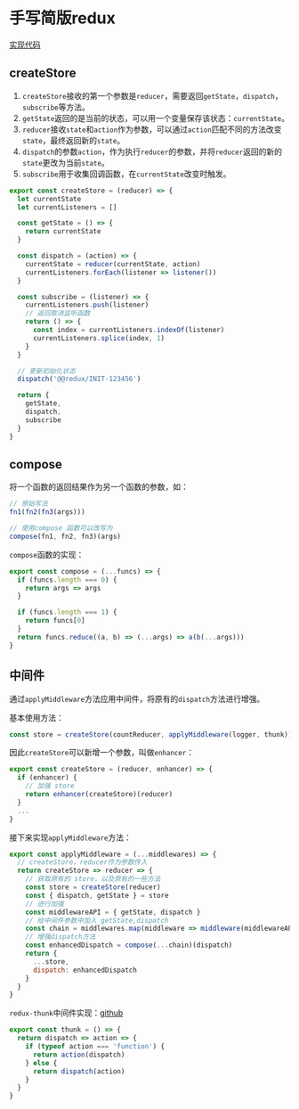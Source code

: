 # 手写简版redux

[实现代码](https://codesandbox.io/s/shou-xie-jian-ban-redux-k3p7z)

## createStore

1. `createStore`接收的第一个参数是`reducer`，需要返回`getState`，`dispatch`，`subscribe`等方法。
2. `getState`返回的是当前的状态，可以用一个变量保存该状态：`currentState`。
3.  `reducer`接收`state`和`action`作为参数，可以通过`action`匹配不同的方法改变`state`，最终返回新的`state`。
4. `dispatch`的参数`action`，作为执行`reducer`的参数，并将`reducer`返回的新的`state`更改为当前`state`。
5. `subscribe`用于收集回调函数，在`currentState`改变时触发。

```javascript
export const createStore = (reducer) => {
  let currentState
  let currentListeners = []

  const getState = () => {
    return currentState
  }

  const dispatch = (action) => {
    currentState = reducer(currentState, action)
    currentListeners.forEach(listener => listener())
  }

  const subscribe = (listener) => {
    currentListeners.push(listener)
    // 返回取消监听函数
    return () => {
      const index = currentListeners.indexOf(listener)
      currentListeners.splice(index, 1)
    }
  }

  // 更新初始化状态
  dispatch('@@redux/INIT-123456')

  return {
    getState,
    dispatch,
    subscribe
  }
}
```

## compose

将一个函数的返回结果作为另一个函数的参数，如：

```javascript
// 原始写法
fn1(fn2(fn3(args)))

// 使用compose 函数可以改写为
compose(fn1, fn2, fn3)(args)
```

`compose`函数的实现：

```javascript
export const compose = (...funcs) => {
  if (funcs.length === 0) {
    return args => args
  }

  if (funcs.length === 1) {
    return funcs[0]
  }
  return funcs.reduce((a, b) => (...args) => a(b(...args)))
}
```

## 中间件

通过`applyMiddleware`方法应用中间件，将原有的`dispatch`方法进行增强。

基本使用方法：

```javascript
const store = createStore(countReducer, applyMiddleware(logger, thunk))
```

因此`createStore`可以新增一个参数，叫做`enhancer`：

```javascript
export const createStore = (reducer, enhancer) => {
  if (enhancer) {
    // 加强 store
    return enhancer(createStore)(reducer)
  }
  ...
}
```

接下来实现`applyMiddleware`方法：

```javascript
export const applyMiddleware = (...middlewares) => {
  // createStore，reducer作为参数传入
  return createStore => reducer => {
    // 获取原有的 store，以及原有的一些方法
    const store = createStore(reducer)
    const { dispatch, getState } = store
    // 进行加强
    const middlewareAPI = { getState, dispatch }
    // 给中间件参数中加入 getState,dispatch
    const chain = middlewares.map(middleware => middleware(middlewareAPI))
    // 增强dispatch方法
    const enhancedDispatch = compose(...chain)(dispatch)
    return {
      ...store,
      dispatch: enhancedDispatch
    }
  }
}
```

`redux-thunk`中间件实现：[github](https://github.com/reduxjs/redux-thunk/blob/master/src/index.js)

```javascript
export const thunk = () => {
  return dispatch => action => {
    if (typeof action === 'function') {
      return action(dispatch)
    } else {
      return dispatch(action)
    }
  }
}
```